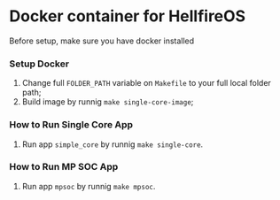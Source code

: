 # Docker container for HellfireOS

Before setup, make sure you have docker installed

### Setup Docker

1. Change full `FOLDER_PATH` variable on `Makefile` to your full local folder path;
2. Build image by runnig `make single-core-image`;

### How to Run Single Core App

1. Run app `simple_core` by runnig `make single-core`.

### How to Run MP SOC App

1. Run app `mpsoc` by runnig `make mpsoc`.
